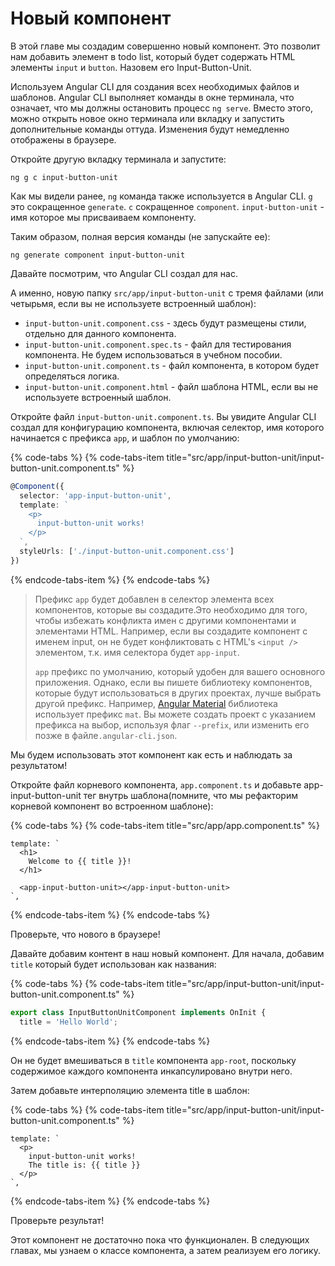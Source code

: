 # Новый компонент

В этой главе мы создадим совершенно новый компонент. Это позволит нам добавить элемент в todo list, который будет содержать HTML элементы `input` и `button`. Назовем его Input-Button-Unit.

Используем Angular CLI для создания всех необходимых файлов и шаблонов. Angular CLI выполняет команды в окне терминала, что означает, что мы должны остановить процесс `ng serve`. Вместо этого, можно открыть новое окно терминала или вкладку и запустить дополнительные команды оттуда. Изменения будут немедленно отображены в браузере.

Откройте другую вкладку терминала и запустите:

```text
ng g c input-button-unit
```

Как мы видели ранее, `ng`  команда также используется в Angular CLI. `g` это сокращенное `generate`. `c` сокращенное `component`. `input-button-unit` -  имя которое мы присваиваем компоненту.

Таким образом, полная версия команды \(не запускайте ее\):

```text
ng generate component input-button-unit
```

Давайте посмотрим, что Angular CLI создал для нас.

А именно, новую папку `src/app/input-button-unit` с тремя файлами \(или четырьмя, если вы не используете встроенный шаблон\):

* `input-button-unit.component.css` - здесь будут размещены стили, отдельно для данного компонента.
* `input-button-unit.component.spec.ts` - файл для тестирования компонента. Не будем использоваться в учебном пособии.
* `input-button-unit.component.ts` - файл компонента, в котором будет определяться логика.
* `input-button-unit.component.html` -  файл шаблона HTML, если вы не используете встроенный шаблон.

Откройте файл `input-button-unit.component.ts`. Вы увидите Angular CLI создал для конфигурацию компонента, включая селектор,  имя которого начинается с префикса `app`, и шаблон по умолчанию:

{% code-tabs %}
{% code-tabs-item title="src/app/input-button-unit/input-button-unit.component.ts" %}
```typescript
@Component({
  selector: 'app-input-button-unit',
  template: `
    <p>
      input-button-unit works!
    </p>
  `,
  styleUrls: ['./input-button-unit.component.css']
})
```
{% endcode-tabs-item %}
{% endcode-tabs %}

> Префикс `app` будет добавлен в селектор элемента всех компонентов, которые вы создадите.Это необходимо для того, чтобы избежать конфликта имен с другими компонентами и элементами HTML. Например, если вы создадите компонент с именем input, он не будет конфликтовать с HTML's `<input />` элементом, т.к. имя селектора будет  `app-input`.
>
> `app` префикс по умолчанию, который удобен для вашего основного приложения. Однако, если вы пишете библиотеку компонентов, которые будут использоваться в других проектах, лучше выбрать другой префикс. Например,  [Angular Material](https://material.angular.io/) библиотека использует префикс `mat`. Вы можете создать проект с указанием префикса на выбор, используя флаг `--prefix`, или изменить его позже в файле`.angular-cli.json`.

Мы будем использовать этот компонент как есть и наблюдать за результатом!

Откройте файл корневого компонента, `app.component.ts` и добавьте app-input-button-unit тег внутрь шаблона\(помните, что мы рефакторим корневой компонент во встроенном шаблоне\):

{% code-tabs %}
{% code-tabs-item title="src/app/app.component.ts" %}
```markup
template: `
  <h1>
    Welcome to {{ title }}!
  </h1>

  <app-input-button-unit></app-input-button-unit>
`,
```
{% endcode-tabs-item %}
{% endcode-tabs %}

Проверьте, что нового в браузере!

Давайте добавим контент в наш новый компонент. Для начала, добавим `title` который будет использован как названия:

{% code-tabs %}
{% code-tabs-item title="src/app/input-button-unit/input-button-unit.component.ts" %}
```typescript
export class InputButtonUnitComponent implements OnInit {
  title = 'Hello World';
```
{% endcode-tabs-item %}
{% endcode-tabs %}

Он не будет вмешиваться в `title` компонента `app-root`, поскольку содержимое каждого компонента инкапсулировано внутри него.

Затем добавьте интерполяцию элемента title в шаблон:

{% code-tabs %}
{% code-tabs-item title="src/app/input-button-unit/input-button-unit.component.ts" %}
```markup
template: `
  <p>
    input-button-unit works!
    The title is: {{ title }}
  </p>
`,
```
{% endcode-tabs-item %}
{% endcode-tabs %}

Проверьте результат!

Этот компонент не достаточно пока что функционален. В следующих главах, мы узнаем о классе компонента, а затем реализуем его логику.

